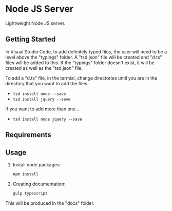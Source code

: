# Node JS Server
Lightweight Node JS server.

## Getting Started

In Visual Studio Code, to add definitely typed files, the user will need to be a level above the "typings" folder. A "tsd.json" file will be created and "d.ts" files will be added to this. If the "typings" folder doesn't exist, it will be created as well as the "tsd.json" file.

To add a "d.ts" file, in the termial, change directories until you are in the directory that you want to add the files.

- `tsd install node --save`
- `tsd install jquery --save`

If you want to add more than one...

- `tsd install node jquery --save`

## Requirements

## Usage

1. Install node packages:

    ```bash
    npm install
    ```

2. Creating documentation:

    ```bash
    gulp typescript
    ```
This will be produced in the "docs" folder.
